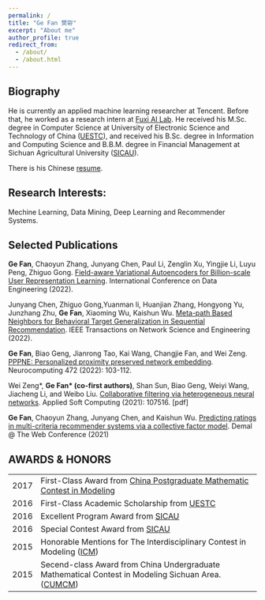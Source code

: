 ```yaml
---
permalink: /
title: "Ge Fan 樊哿"
excerpt: "About me"
author_profile: true
redirect_from: 
  - /about/
  - /about.html
---
```


Biography
---
He is currently an applied machine learning researcher at Tencent. Before that, he worked as a research intern at [Fuxi AI Lab](https://fuxi.163.com/en/). He received his M.Sc. degree in Computer Science at University of Electronic Science and Technology of China ([UESTC](http://en.uestc.edu.cn/)), and received his B.Sc. degree in Information and Computing Science and B.B.M. degree in Financial Management at Sichuan Agricultural University ([SICAU](http://english.sicau.edu.cn/)).

There is his Chinese [resume](../files/resume_zh_CN.pdf).

Research Interests:
---
Mechine Learning, Data Mining, Deep Learning and Recommender Systems.

Selected Publications
---

**Ge Fan**, Chaoyun Zhang, Junyang Chen, Paul Li, Zenglin Xu, Yingjie Li, Luyu Peng, Zhiguo Gong. [Field-aware Variational Autoencoders for Billion-scale User Representation Learning](). International Conference on Data Engineering (2022).

Junyang Chen, Zhiguo Gong,Yuanman li, Huanjian Zhang, Hongyong Yu, Junzhang Zhu, **Ge Fan**, Xiaoming Wu, Kaishun Wu. [Meta-path Based Neighbors for Behavioral Target Generalization in Sequential Recommendation](../files/2022Meta-path.pdf).
IEEE Transactions on Network Science and Engineering (2022).

**Ge Fan**, Biao Geng, Jianrong Tao, Kai Wang, Changjie Fan, and Wei Zeng. [PPPNE: Personalized proximity preserved network embedding](../files/2021PPPNE.pdf). Neurocomputing 472 (2022): 103-112.

Wei Zeng\*, **Ge Fan\* (co-first authors)**, Shan Sun, Biao Geng, Weiyi Wang, Jiacheng Li, and Weibo Liu. [Collaborative filtering via heterogeneous neural networks](../files/2021Collaborative.pdf). Applied Soft Computing (2021): 107516.  [pdf]

**Ge Fan**, Chaoyun Zhang, Junyang Chen, and Kaishun Wu. [Predicting ratings in multi-criteria recommender systems via a collective factor model](../files/2021Predicting.pdf). Demal @ The Web Conference (2021)

AWARDS & HONORS
---

| |  |
|-------- | ------ |   
| 2017 | First-Class Award from [China Postgraduate Mathematic Contest in Modeling](http://gmcm.seu.edu.cn) | 
| 2016 | First-Class Academic Scholarship from [UESTC](http://en.uestc.edu.cn/)|
| 2016 | Excellent Program Award from [SICAU](http://english.sicau.edu.cn/)|
| 2016 | Special Contest Award from [SICAU](http://english.sicau.edu.cn/)|
| 2015 | Honorable Mentions for The Interdisciplinary Contest in Modeling ([ICM](http://www.comap.com/undergraduate/contests/icm/)) |
| 2015 | Secend-class Award from China Undergraduate Mathematical Contest in Modeling Sichuan Area. ([CUMCM](http://www.mcm.edu.cn/)) |
